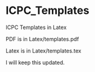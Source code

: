 # ICPC_Templates
ICPC Templates in Latex

PDF is in Latex/templates.pdf

Latex is in Latex/templates.tex

I will keep this updated.

